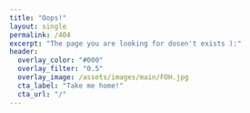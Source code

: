 ```yaml
---
title: "Oops!"
layout: single
permalink: /404
excerpt: "The page you are looking for dosen't exists ):"
header:
  overlay_color: "#000"
  overlay_filter: "0.5"
  overlay_image: /assets/images/main/FOH.jpg
  cta_label: "Take me home!"
  cta_url: "/"
---
```

